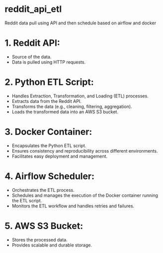 # reddit_api_etl
Reddit data pull using API and then schedule based on airflow and docker


# 1. Reddit API:

- Source of the data.
- Data is pulled using HTTP requests.

# 2. Python ETL Script:

- Handles Extraction, Transformation, and Loading (ETL) processes.
- Extracts data from the Reddit API.
- Transforms the data (e.g., cleaning, filtering, aggregation).
- Loads the transformed data into an AWS S3 bucket.

# 3. Docker Container:

- Encapsulates the Python ETL script.
- Ensures consistency and reproducibility across different environments.
- Facilitates easy deployment and management.

# 4. Airflow Scheduler:

- Orchestrates the ETL process.
- Schedules and manages the execution of the Docker container running the ETL script.
- Monitors the ETL workflow and handles retries and failures.

# 5. AWS S3 Bucket:

- Stores the processed data.
- Provides scalable and durable storage.
